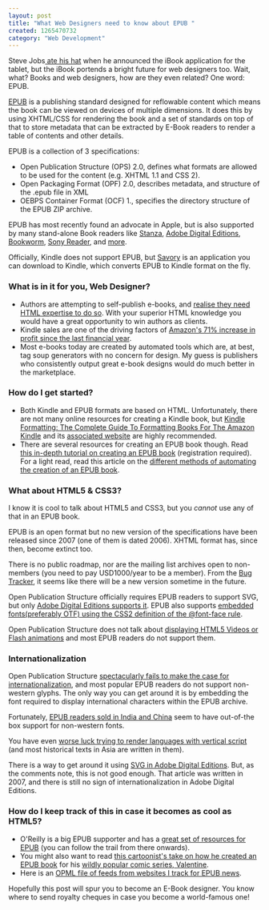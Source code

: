 ```yaml
--- 
layout: post
title: "What Web Designers need to know about EPUB "
created: 1265470732
category: "Web Development"
---
```

<p>Steve Jobs<a href="http://bits.blogs.nytimes.com/2008/01/15/the-passion-of-steve-jobs/?ex=1358226000&amp;en=dc35254b0fcd5490&amp;ei=5090&amp;partner=rssuserland&amp;emc=rss" title="The Passion of Steve Jobs - Bits Blog - NYTimes.com"> ate his hat</a> when he announced the iBook application for the tablet, but the iBook portends a bright future for web designers too. Wait, what? Books and web designers, how are they even related? One word: EPUB.</p>

<p><a href="http://en.wikipedia.org/wiki/EPUB" title="EPUB - Wikipedia, the free encyclopedia">EPUB</a> is a publishing standard designed for reflowable content which means the book can be viewed on devices of multiple dimensions. It does this by using XHTML/CSS for rendering the book and a set of standards on top of that to store metadata that can be extracted by E-Book readers to render a table of contents and other details. </p>   
<p>EPUB is a collection of 3 specifications:</p>
<ul>                                
	<li>Open Publication Structure (OPS) 2.0, defines what formats are allowed to be used for the content (e.g. XHTML 1.1 and CSS 2).</li>
	<li>Open Packaging Format (OPF) 2.0, describes metadata, and structure of the .epub file in XML</li> 
	<li>OEBPS Container Format (OCF) 1., specifies the directory structure of the EPUB ZIP archive.</li>
</ul>
<p>EPUB has most recently found an advocate in Apple, but is also supported by many stand-alone Book readers like <a href="http://www.lexcycle.com/desktop" title="Stanza Desktop: A Revolution in Reading | Lexcycle">Stanza</a>, <a href="http://www.adobe.com/products/digitaleditions/" title="Adobe - Digital Editions">Adobe Digital Editions</a>, <a href="http://bookworm.oreilly.com/" title="Read ePub ebooks online : Bookworm ePub reader">Bookworm</a>, <a href="http://ebookstore.sony.com/reader/">Sony Reader</a>, and <a href="http://www.epubbooks.com/ebook-readers" title="epubBooks Digital eBook Readers. Read your epub books on an iPhone, Sony Reader, iPod Touch, Blackberry and many other eReaders | Unleash Your Books">more</a>. </p>

<p>Officially, Kindle does not support EPUB, but <a href="http://blog.fsck.com/2009/04/savory.html" title="Savory - Massively Parallel Procrastination">Savory</a> is an application you can download to Kindle, which converts EPUB to Kindle format on the fly.</p>

<h3>What is in it for you, Web Designer?</h3>
<ul>
	<li>Authors are attempting to self-publish e-books, and <a href="http://www.xconomy.com/national/2010/02/05/kindle-conniptions-how-i-published-my-first-e-book/?single_page=true" title="Kindle Conniptions: How I Published My First E-Book | Xconomy">realise they need HTML expertise to do so</a>. With your superior HTML knowledge you would have a great opportunity to win authors as clients.</li>      
	<li>Kindle sales are one of the driving factors of <a href="http://www.informationweek.com/news/telecom/business/showArticle.jhtml?articleID=222600622" title="Amazon Kindle Sales Push Profits Up 71% -- Amazon -- InformationWeek">Amazon's 71% increase in profit since the last financial year</a>.</li>
	<li>Most e-books today are created by automated tools which are, at best, tag soup generators with no concern for design. My guess is publishers who consistently output great e-book designs would do much better in the marketplace. </li>
</ul>   

<h3>How do I get started?</h3>
<ul>
	<li>Both Kindle and EPUB formats are based on HTML. Unfortunately, there are not many online resources for creating a Kindle book, but <a href="http://www.amazon.com/gp/product/1440488886?ie=UTF8&tag=nimbupani-20&linkCode=as2&camp=1789&creative=390957&creativeASIN=1440488886">Kindle Formatting: The Complete Guide To Formatting Books For The Amazon Kindle</a> and its <a href="http://kindleformatting.com/" title="Kindle Formatting">associated website</a> are highly recommended.</li> 
	<li>There are several resources for creating an EPUB book though. Read <a href="http://www.ibm.com/developerworks/edu/x-dw-x-epubtut.html">this in-depth tutorial on creating an EPUB book</a> (registration required). For a light read, read this article on  the <a href="http://www.jedisaber.com/eBooks/tutorial.asp" title=".epub eBooks Tutorial">different methods of automating the creation of an EPUB book</a>.</li>
</ul>

<h3>What about HTML5 &amp; CSS3?</h3>
<p>I know it is cool to talk about HTML5 and CSS3, but you <em>cannot</em> use any of that in an EPUB book.</p> 
<p>EPUB is an open format but no new version of the specifications have been released since 2007 (one of them is dated 2006). XHTML format has, since then, become extinct too. </p>    
<p>There is no public roadmap, nor are the mailing list archives open to non-members (you need to pay USD1000/year to be a member). From the <a href="http://www.daisy.org/epub/project/issues/epubmaint" title="Issues for EPUB Maintenance | EPUB Maintenance">Bug Tracker</a>, it seems like there will be a new version sometime in the future.</p>        

<p>Open Publication Structure officially requires EPUB readers to support SVG, but only <a href="http://infogridpacific.typepad.com/using_epub/2008/12/epub-svg.html">Adobe Digital Editions supports it</a>. EPUB also  supports <a href="http://blog.threepress.org/2009/09/16/how-to-embed-fonts-in-epub-files/">embedded fonts(preferably OTF) using the CSS2 definition of the @font-face rule</a>.</p>    

<p>Open Publication Structure does not talk about <a href="http://blog.threepress.org/2009/11/15/using-html5-video-in-epub/" title="Using HTML5 video in ePub :  Threepress Consulting blog">displaying HTML5 Videos or Flash animations</a> and most EPUB readers do not support them. </p>

<h3>Internationalization</h3>
	<p>Open Publication Structure <a href="http://www.idpf.org/2007/ops/OPS_2.0_final_spec.html#Section1.3.6" title="Open Publication Structure (OPS) 2.0 v1.0">spectacularly fails to make the case for internationalization</a>, and most popular EPUB readers do not support non-western glyphs. The only way you can get around it is by embedding the font required to display international characters within the EPUB archive. </p> 
	<p>Fortunately, <a href="http://www.infibeam.com/Pi" title="Infibeam.com Pi - India's First eBook Reader">EPUB readers sold in India and China</a> seem to have out-of-the box support for non-western fonts. </p>   
	<p>You have even <a href="http://www.daisy.org/epub/issues/epub-needs-support-vertical-directionality-writing" title="EPUB needs support for vertical directionality in writing | EPUB Maintenance">worse luck trying to render languages with vertical script</a> (and most historical texts in Asia are written in them). </p> 
	<p>There is a way to get around it using <a href="http://blogs.adobe.com/digitaleditions/2007/08/bidirectional_text_and_mathml.html" title="Digital Editions: Bidirectional text and MathML">SVG in Adobe Digital Editions</a>. But, as the comments note, this is not good enough. That article was written in 2007, and there is still no sign of internationalization in Adobe Digital Editions.</p>

<h3>How do I keep track of this in case it becomes as cool as HTML5?</h3> 
<ul>
	<li>O'Reilly is a big EPUB supporter and has a <a href="http://labs.oreilly.com/2009/03/epub-resources-and-guides.html" title="EPUB Resources and Guides - O'Reilly Labs">great set of resources for EPUB</a> (you can follow the trail from there onwards).</li>
	<li>You might also want to read <a href="http://www.bleedingcool.com/2010/02/01/uncanny-valleygirl-by-alex-de-campi-9-valentine-sales-epub-how-to-and-ipad/" title="Bleeding Cool Comic Book News and Rumors  &raquo; Uncanny Valleygirl by Alex De Campi #9: Valentine Sales, ePub How-To And iPad">this cartoonist's take on how he created an EPUB book</a> for his <a href="http://www.boingboing.net/2010/01/27/valentine-multilingual-mobile-comic.html" title="Valentine: serialized multilingual device-independent comics Boing Boing">wildly popular comic series, Valentine</a>.</li>
	<li>Here is an <a href="http://dl.dropbox.com/u/952/epub.opml">OPML file of feeds from websites I track for EPUB news</a>. </li>
</ul>
<p>Hopefully this post will spur you to become an E-Book designer. You know where to send royalty cheques in case you become a world-famous one!</p>
